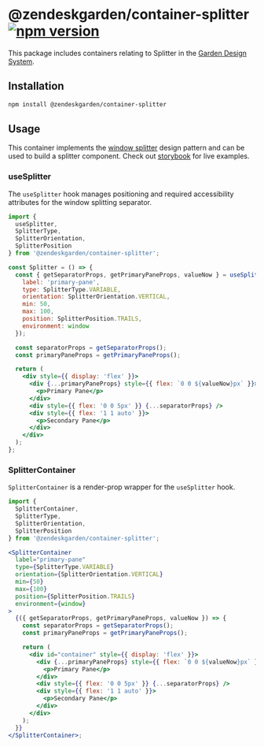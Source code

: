 # @zendeskgarden/container-splitter [![npm version][npm version badge]][npm version link]

[npm version badge]: https://flat.badgen.net/npm/v/@zendeskgarden/container-splitter
[npm version link]: https://www.npmjs.com/package/@zendeskgarden/container-splitter

This package includes containers relating to Splitter in the
[Garden Design System](https://zendeskgarden.github.io/).

## Installation

```sh
npm install @zendeskgarden/container-splitter
```

## Usage

This container implements the [window
splitter](https://www.w3.org/TR/wai-aria-practices-1.1/#windowsplitter) design
pattern and can be used to build a splitter component. Check out
[storybook](https://zendeskgarden.github.io/react-containers) for live examples.

### useSplitter

The `useSplitter` hook manages positioning and required
accessibility attributes for the window splitting separator.

```jsx
import {
  useSplitter,
  SplitterType,
  SplitterOrientation,
  SplitterPosition
} from '@zendeskgarden/container-splitter';

const Splitter = () => {
  const { getSeparatorProps, getPrimaryPaneProps, valueNow } = useSplitter({
    label: 'primary-pane',
    type: SplitterType.VARIABLE,
    orientation: SplitterOrientation.VERTICAL,
    min: 50,
    max: 100,
    position: SplitterPosition.TRAILS,
    environment: window
  });

  const separatorProps = getSeparatorProps();
  const primaryPaneProps = getPrimaryPaneProps();

  return (
    <div style={{ display: 'flex' }}>
      <div {...primaryPaneProps} style={{ flex: `0 0 ${valueNow}px` }}>
        <p>Primary Pane</p>
      </div>
      <div style={{ flex: '0 0 5px' }} {...separatorProps} />
      <div style={{ flex: '1 1 auto' }}>
        <p>Secondary Pane</p>
      </div>
    </div>
  );
};
```

### SplitterContainer

`SplitterContainer` is a render-prop wrapper for the `useSplitter` hook.

```jsx
import {
  SplitterContainer,
  SplitterType,
  SplitterOrientation,
  SplitterPosition
} from '@zendeskgarden/container-splitter';

<SplitterContainer
  label="primary-pane"
  type={SplitterType.VARIABLE}
  orientation={SplitterOrientation.VERTICAL}
  min={50}
  max={100}
  position={SplitterPosition.TRAILS}
  environment={window}
>
  {({ getSeparatorProps, getPrimaryPaneProps, valueNow }) => {
    const separatorProps = getSeparatorProps();
    const primaryPaneProps = getPrimaryPaneProps();

    return (
      <div id="container" style={{ display: 'flex' }}>
        <div {...primaryPaneProps} style={{ flex: `0 0 ${valueNow}px` }}>
          <p>Primary Pane</p>
        </div>
        <div style={{ flex: '0 0 5px' }} {...separatorProps} />
        <div style={{ flex: '1 1 auto' }}>
          <p>Secondary Pane</p>
        </div>
      </div>
    );
  }}
</SplitterContainer>;
```
